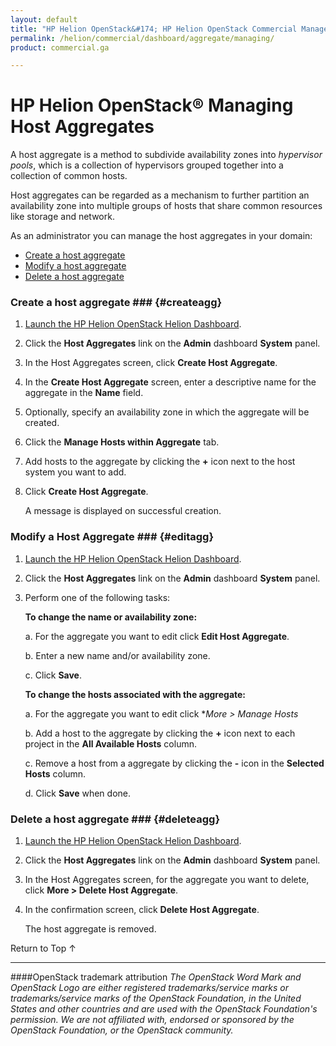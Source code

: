 ```yaml
---
layout: default
title: "HP Helion OpenStack&#174; HP Helion OpenStack Commercial Manage Your Cloud"
permalink: /helion/commercial/dashboard/aggregate/managing/
product: commercial.ga

---
```

<!--UNDER REVISION-->

<script>

function PageRefresh {
onLoad="window.refresh"
}

PageRefresh();

</script>

<!--
<p style="font-size: small;"> <a href="/helion/commercial/ga1/install/">&#9664; PREV</a> | <a href="/helion/commercial/ga1/install-overview/">&#9650; UP</a> | <a href="/helion/commercial/ga1/">NEXT &#9654;</a> </p>
-->

# HP Helion OpenStack&#174; Managing Host Aggregates

A host aggregate is a method to subdivide availability zones into *hypervisor pools*, which is a collection of hypervisors grouped together into a collection of common hosts.

Host aggregates can be regarded as a mechanism to further partition an availability zone into multiple groups of hosts that share common resources like storage and network.

As an administrator you can manage the host aggregates in your domain:</p>

* [Create a host aggregate](#createagg)
* [Modify a host aggregate](#editagg)
* [Delete a host aggregate](#deleteagg)

### Create a host aggregate ### {#createagg}

1. [Launch the HP Helion OpenStack Helion Dashboard](/helion/openstack/dashboard/login/).

2. Click the <strong>Host Aggregates</strong> link on the <strong>Admin</strong> dashboard <strong>System</strong> panel.

3. In the Host Aggregates screen, click **Create Host Aggregate**.

4. In the <strong>Create Host Aggregate</strong> screen, enter a descriptive name for the aggregate in the <strong>Name</strong> field.

5. Optionally, specify an availability zone in which the aggregate will be created.

6. Click the <strong>Manage Hosts within Aggregate</strong> tab.</p>
 
7. Add hosts to the aggregate by clicking the <strong>+</strong> icon next to the host system you want to add.</p>

8. Click <strong>Create Host Aggregate</strong>.</p>

	A message is displayed on successful creation.</p>

### Modify a Host Aggregate ### {#editagg}

1. [Launch the HP Helion OpenStack Helion Dashboard](/helion/openstack/dashboard/login/).

2. Click the <strong>Host Aggregates</strong> link on the <strong>Admin</strong> dashboard <strong>System</strong> panel.</p>

3. Perform one of the following tasks:</p>

	**To change the name or availability zone:**

	a. For the aggregate you want to edit click <strong>Edit Host Aggregate</strong>.

	b. Enter a new name and/or availability zone.

	c. Click <strong>Save</strong>.

	**To change the hosts associated with the aggregate:</p>**

	a. For the aggregate you want to edit click *<em>More &gt; Manage Hosts</em></li>

	b. Add a host to the aggregate by clicking the <strong>+</strong> icon next to each project in the <strong>All Available Hosts</strong> column.</li>

	c. Remove a host from a aggregate by clicking the <strong>-</strong> icon in the <strong>Selected Hosts</strong> column.</li>

	d. Click <strong>Save</strong> when done.</li>

### Delete a host aggregate ### {#deleteagg}

1. [Launch the HP Helion OpenStack Helion Dashboard](/helion/openstack/dashboard/login/).

2. Click the <strong>Host Aggregates</strong> link on the <strong>Admin</strong> dashboard <strong>System</strong> panel.</p>

3. In the Host Aggregates screen, for the aggregate you want to delete, click <strong>More &gt; Delete Host Aggregate</strong>.</p>

4. In the confirmation screen, click <strong>Delete Host Aggregate</strong>.</p>

	The host aggregate is removed.</p>

<p><a href="#top" style="padding:14px 0px 14px 0px; text-decoration: none;"> Return to Top &#8593; </a></p>


----
####OpenStack trademark attribution
*The OpenStack Word Mark and OpenStack Logo are either registered trademarks/service marks or trademarks/service marks of the OpenStack Foundation, in the United States and other countries and are used with the OpenStack Foundation's permission. We are not affiliated with, endorsed or sponsored by the OpenStack Foundation, or the OpenStack community.*